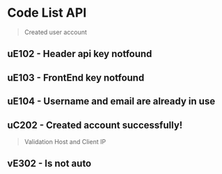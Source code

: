 # Code List API

> Created user account
## **uE102** - Header api key notfound
## **uE103** - FrontEnd key notfound
## **uE104** - Username and email are already in use

## **uC202** - Created account successfully!


> Validation Host and Client IP
## **vE302** - Is not auto